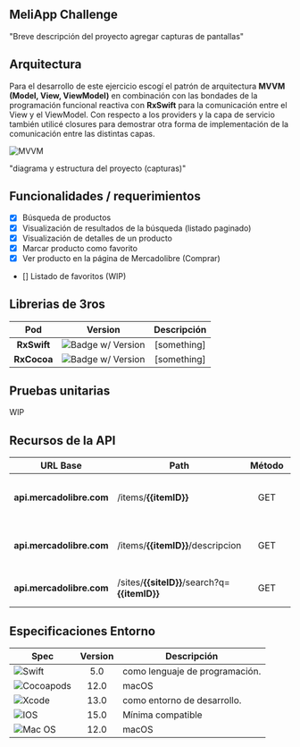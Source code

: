 ## MeliApp Challenge

"Breve descripción del proyecto agregar capturas de pantallas"

## Arquitectura

Para el desarrollo de este ejercicio escogí el patrón de arquitectura **MVVM (Model, View, ViewModel)** en combinación con las bondades de la programación funcional reactiva con **RxSwift** para la comunicación entre el View y el ViewModel. Con respecto a los providers y la capa de servicio también utilicé closures para demostrar otra forma de implementación de la comunicación entre las distintas capas. 

![MVVM](https://assets.alexandria.raywenderlich.com/books/rxs/images/0bac92f0c3f01a900078203549ed6255699df19761dd15f0578ffb981948c302/original.png)

"diagrama y estructura del proyecto (capturas)"

## Funcionalidades / requerimientos

- [x] Búsqueda de productos
- [x] Visualización de resultados de la búsqueda (listado paginado)
- [x] Visualización de detalles de un producto
- [x] Marcar producto como favorito
- [x] Ver producto en la página de Mercadolibre (Comprar)
- [] Listado de favoritos (WIP)

## Librerias de 3ros

| **Pod** | **Version** | **Descripción** |
|:---:|:---:|:---:|
| **RxSwift** |![Badge w/ Version](https://img.shields.io/cocoapods/v/RxSwift)| [something] |
| **RxCocoa** |![Badge w/ Version](https://img.shields.io/cocoapods/v/RxCocoa)| [something] |

## Pruebas unitarias

WIP

## Recursos de la API

| **URL Base** | **Path** | **Método** | **Uso** | **Clase Modelo** |
|---|---|:---:|---|:---:|
| **api.mercadolibre.com** | /items/**{{itemID}}** | GET | Obtener detalles de un item/publicación por ID | **ItemModel** |
| **api.mercadolibre.com** | /items/**{{itemID}}**/descripcion | GET | Obtener descripción de un item/publicación | **ItemDescriptionModel** |
| **api.mercadolibre.com** | /sites/**{{siteID}}**/search?q=**{{itemID}}** | GET | Obtener items de una consulta de búsqueda | **SearchResultModel** |

## Especificaciones Entorno

| **Spec** | **Version** | **Descripción** |
|---|:---:|---|
| ![Swift](https://img.shields.io/badge/swift-F54A2A?style=for-the-badge&logo=swift&logoColor=white) | 5.0 | como lenguaje de programación. |
| ![Cocoapods](https://img.shields.io/badge/mac%20os-000000?style=for-the-badge&logo=macos&logoColor=F0F0F0) | 12.0 | macOS |
| ![Xcode](https://img.shields.io/badge/Xcode-007ACC?style=for-the-badge&logo=Xcode&logoColor=white) | 13.0 | como entorno de desarrollo. |
| ![IOS](https://img.shields.io/badge/iOS-000000?style=for-the-badge&logo=ios&logoColor=white) | 15.0 | Mínima compatible |
| ![Mac OS](https://img.shields.io/badge/mac%20os-000000?style=for-the-badge&logo=macos&logoColor=F0F0F0) | 12.0 | macOS |
